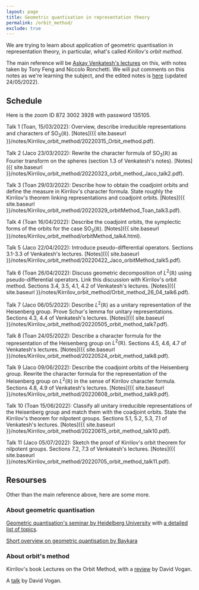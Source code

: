 ```yaml
---
layout: page
title: Geometric quantisation in representation theory
permalink: /orbit_method/
exclude: true
---
```


We are trying to learn about application of geometric 
quantisation in representation theory, in particular, 
what's called *Kirillov's orbit method*. 

The main reference will be [Askay Venkatesh's lectures](https://www.mit.edu/~fengt/249C_2017.pdf) on this, with notes taken by Tony Feng and Niccolo Ronchetti. 
We will put comments on this notes as we're learning the subject, and 
the edited notes is [here](https://www.dropbox.com/s/7shsi2bys16v25b/Venkatesh_GeometricQuantization_Rep%20Theory.pdf?dl=0) (updated 24/05/2022).

## Schedule 

Here is the zoom ID 872 3002 3928 with password 135105.

Talk 1 (Toan, 15/03/2022): Overview, describe irreducible 
representations and characters of $\text{SO}_3(\mathbb{R})$.
[Notes]({{ site.baseurl }}/notes/Kirrilov_orbit_method/20220315_Orbit_method.pdf). 

Talk 2 (Jaco 23/03/2022): 
Rewrite the character formula of $\text{SO}_3(\mathbb{R})$ as Fourier transform 
on the spheres (section 1.3 of Venkatesh's notes).
[Notes]({{ site.baseurl }}/notes/Kirrilov_orbit_method/20220323_orbit_method_Jaco_talk2.pdf). 

Talk 3 (Toan 29/03/2022):
Describe how to obtain the coadjoint orbits and define the measure in Kirrilov's character formula. State roughly the Kirrilov's theorem linking representations and coadjoint orbits. 
[Notes]({{ site.baseurl }}/notes/Kirrilov_orbit_method/20220329_orbitMethod_Toan_talk3.pdf).

Talk 4 (Toan 16/04/2022):
Describe the coadjoint orbits, the symplectic forms of the orbits for the case 
$\text{SO}_3(\mathbb{R})$.
[Notes]({{ site.baseurl }}/notes/Kirrilov_orbit_method/orbitMethod_talk4.html).

Talk 5 (Jaco 22/04/2022):
Introduce pseudo-differential operators. Sections 3.1-3.3 of  Venkatesh's lectures. 
[Notes]({{ site.baseurl }}/notes/Kirrilov_orbit_method/20220422_Jaco_orbitMethod_talk5.pdf).

Talk 6 (Toan 26/04/2022):
Discuss geometric decomposition of $L^2(\mathbb{R})$ using pseudo-differential operators. 
Link this discussion with Kirrilov's orbit method. Sections 3.4, 3.5, 4.1, 4.2 of Venkatesh's 
lectures. 
[Notes]({{ site.baseurl }}/notes/Kirrilov_orbit_method/Orbit_method_26_04_talk6.pdf).

Talk 7 (Jaco 06/05/2022): Describe $L^2(\mathbb{R})$ as a unitary 
representation of the Heisenberg group. Prove Schur's lemma for unitary representations. 
Sections 4.3, 4.4 of Venkatesh's lectures. 
[Notes]({{ site.baseurl }}/notes/Kirrilov_orbit_method/20220505_orbit_method_talk7.pdf).

Talk 8 (Toan 24/05/2022): Describe a character formula for the representation of the 
Heisenberg group on $L^2(\mathbb{R})$. Sections 4.5, 4.6, 4.7 of Venkatesh's lectures. 
[Notes]({{ site.baseurl }}/notes/Kirrilov_orbit_method/20220524_orbit_method_talk8.pdf).

Talk 9 (Jaco 09/06/2022): Describe the coadjoint orbits of the Heisenberg group. Rewrite
the character formula for the representation of the Heisenberg group on $L^2(\mathbb{R})$ 
in the sense of Kirrilov character formula. Sections 4.8, 4.9 of Venkatesh's lectures. 
[Notes]({{ site.baseurl }}/notes/Kirrilov_orbit_method/20220608_orbit_method_talk9.pdf).

Talk 10 (Toan 15/06/2022): Classify all unitary irreducible representations of the 
Heisenberg group and match them with the coadjoint orbits. State the Kirrilov's theorem 
for nilpotent groups. Sections 5.1, 5.2, 5.3, 7.1 of Venkatesh's lectures. 
[Notes]({{ site.baseurl }}/notes/Kirrilov_orbit_method/20220615_orbit_method_talk10.pdf).

Talk 11 (Jaco 05/07/2022): Sketch the proof of Kirrilov's orbit theorem for nilpotent groups. 
Sections 7.2, 7.3 of Venkatesh's lectures. 
[Notes]({{ site.baseurl }}/notes/Kirrilov_orbit_method/20220705_orbit_method_talk11.pdf).

## Resourses

Other than the main reference above, here are some more. 

### About geometric quantisation

[Geometric quantisation's seminar by Heidelberg University](https://www.mathi.uni-heidelberg.de/~jbimmermann/geometricquantization) with [a detailed list of topics](https://www.mathi.uni-heidelberg.de/~jbimmermann/geo.pdf). 

[Short overview on geometric quantisation by Baykara](http://math.uchicago.edu/~may/REU2019/REUPapers/Baykara.pdf)

### About orbit's method

Kirrilov's book Lectures on the Orbit Method, 
with a [review](https://klein.mit.edu/~dav/kirillov.pdf) by David Vogan.

A [talk](https://math.mit.edu/~dav/kostant18HO.pdf) by David Vogan.




